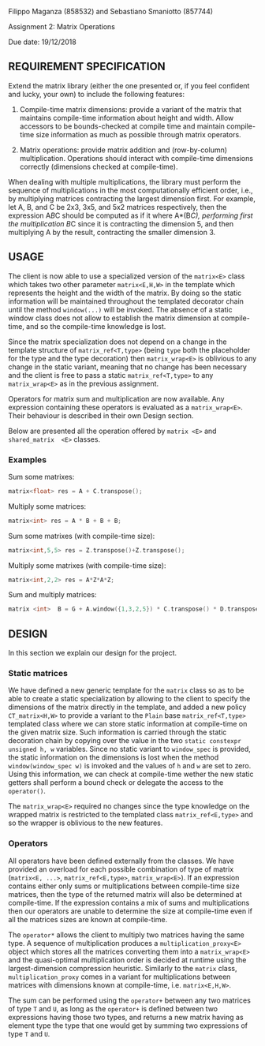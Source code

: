 Filippo Maganza (858532) and Sebastiano Smaniotto (857744)

Assignment 2: Matrix Operations

Due date: 19/12/2018 

## REQUIREMENT SPECIFICATION

Extend the matrix library (either the one presented or, if you feel confident and lucky, your own) to include the following features:

1. Compile-time matrix dimensions: provide a variant of the matrix that maintains compile-time information about height and width. Allow accessors to be bounds-checked at compile time and maintain compile-time size information as much as possible through matrix operators.

2. Matrix operations: provide matrix addition and (row-by-column) multiplication. Operations should interact with compile-time dimensions correctly (dimensions checked at compile-time).

When dealing with multiple multiplications, the library must perform the sequence of multiplications in the most computationally efficient order, i.e., by multiplying matrices contracting the largest dimension first. For example, let A, B, and C be 2x3, 3x5, and 5x2 matrices respectively, then the expression A*B*C should be computed as if it where A*(B*C), performing first the multiplication B*C since it is contracting the dimension 5, and then multiplying A by the result, contracting the smaller dimension 3.

## USAGE

The client is now able to use a specialized version of the `matrix<E>` class which takes two other parameter `matrix<E,H,W>` in the template which represents the height and the width of the matrix. By doing so the static information will be maintained throughout the templated decorator chain until the method `window(...)` will be invoked. The absence of a static window class does not allow to establish the matrix dimension at compile-time, and so the compile-time knowledge is lost.

Since the matrix specialization does not depend on a change in the template structure of `matrix_ref<T,type>` (being `type` both the placeholder for the type and the type decoration) then `matrix_wrap<E>` is oblivious to any change in the static variant, meaning that no change has been necessary and the client is free to pass a static `matrix_ref<T,type>` to any `matrix_wrap<E>` as in the previous assignment.

Operators for matrix sum and multiplication are now available. Any expression containing these operators is evaluated as a `matrix_wrap<E>`. Their behaviour is described in their own Design section.

Below are presented all the operation offered by `matrix <E>` and `shared_matrix  <E>` classes.

### Examples

Sum some matrixes:

``` c++
matrix<float> res = A + C.transpose();
```

Multiply some matrices:

``` c++
matrix<int> res = A * B + B + B;
```

Sum some matrixes (with compile-time size):

``` c++
matrix<int,5,5> res = Z.transpose()+Z.transpose();
```

Multiply some matrixes (with compile-time size):

``` c++
matrix<int,2,2> res = A*Z*A*Z;
```

Sum and multiply matrices:
``` c++
matrix <int>  B = G + A.window({1,3,2,5}) * C.transpose() * D.transpose() * F + D.transpose().window({0,2,0,4})
```

## DESIGN

In this section we explain our design for the project.
 
### Static matrices

We have defined a new generic template for the `matrix` class so as to be able to create a static specialization by allowing to the client to specify the dimensions of the matrix directly in the template, and added a new policy `CT_matrix<H,W>` to provide a variant to the `Plain` base `matrix_ref<T,type>` templated class where we can store static information at compile-time on the given matrix size. Such information is carried through the static decoration chain by copying over the value in the two `static constexpr unsigned h, w` variables. Since no static variant to `window_spec` is provided, the static information on the dimensions is lost when the method `window(window_spec w)` is invoked and the values of `h` and `w` are set to zero. Using this information, we can check at compile-time wether the new static getters shall perform a bound check or delegate the access to the `operator()`.

The `matrix_wrap<E>` required no changes since the type knowledge on the wrapped matrix is restricted to the templated class `matrix_ref<E,type>` and so the wrapper is oblivious to the new features.


### Operators 

All operators have been defined externally from the classes. We have provided an overload for each possible combination of type of matrix (`matrix<E, ...>`, `matrix_ref<E,type>`, `matrix_wrap<E>`). If an expression contains either only sums or multiplications between compile-time size matrices, then the type of the returned matrix will also be determined at compile-time. If the expression contains a mix of sums and multiplications then our operators are unable to determine the size at compile-time even if all the matrices sizes are known at compile-time.

The `operator*` allows the client to multiply two matrices having the same type. A sequence of multiplication produces a `multiplication_proxy<E>` object which stores all the matrices converting them into a `matrix_wrap<E>` and the quasi-optimal multiplication order is decided at runtime using the largest-dimension compression heuristic. Similarly to the `matrix` class, `multiplication_proxy` comes in a variant for multiplications between matrices with dimensions known at compile-time, i.e. `matrix<E,H,W>`.

The sum can be performed using the `operator+` between any two matrices of type `T` and `U`, as long as the `operator+` is defined between two expressions having those two types, and returns a new matrix having as element type the type that one would get by summing two expressions of type `T` and `U`.